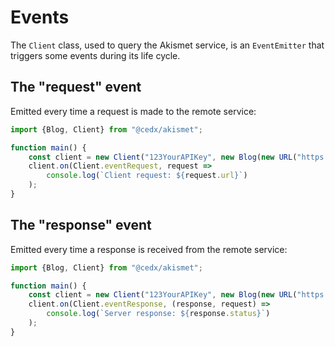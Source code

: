 # Events
The `Client` class, used to query the Akismet service, is an `EventEmitter` that triggers some events during its life cycle.

## The "request" event
Emitted every time a request is made to the remote service:

```javascript
import {Blog, Client} from "@cedx/akismet";

function main() {
	const client = new Client("123YourAPIKey", new Blog(new URL("https://www.yourblog.com")));
	client.on(Client.eventRequest, request =>
		console.log(`Client request: ${request.url}`)
	);
}
```

## The "response" event
Emitted every time a response is received from the remote service:

```javascript
import {Blog, Client} from "@cedx/akismet";

function main() {
	const client = new Client("123YourAPIKey", new Blog(new URL("https://www.yourblog.com")));
	client.on(Client.eventResponse, (response, request) =>
		console.log(`Server response: ${response.status}`)
	);
}
```
